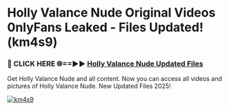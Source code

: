 # Holly Valance Nude Original Videos 0nlyFans Leaked - Files Updated! (km4s9)

<h3>🔴 CLICK HERE 🌐==►► <a href="https://tinyurl.com/52m3yx9h" rel="nofollow">Holly Valance Nude Updated Files</a></h3>

Get Holly Valance Nude and all content. Now you can access all videos and pictures of Holly Valance Nude. New Updated Files 2025!

[![km4s9](https://i.imgur.com/TnHtlc8.gif)](https://tinyurl.com/52m3yx9h)
